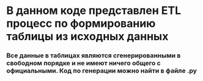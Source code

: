 # В данном коде представлен ETL процесс по формированию таблицы из исходных данных

### Все данные в таблицах являются сгенерированными в свободном порядке и не имеют ничего общего с официальными. Код по генерации можно найти в файле .py

